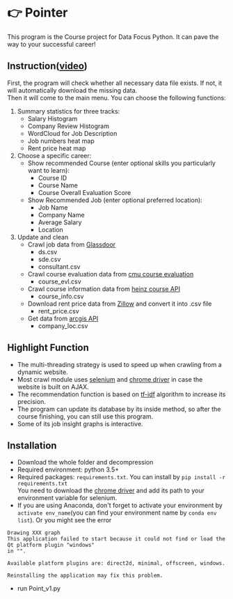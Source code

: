 # :point_right: Pointer
This program is the Course project for Data Focus Python. It can pave the way to your successful career!

## Instruction([video](https://youtu.be/m8LF65Qc5Cw))
First, the program will check whether all necessary data file exists. If not, it will automatically download the missing data.  
Then it will come to the main menu. You can choose the following functions:  
1. Summary statistics for three tracks:
    * Salary Histogram
    * Company Review Histogram
    * WordCloud for Job Description
    * Job numbers heat map
    * Rent price heat map
2. Choose a specific career:
    * Show recommended Course (enter optional skills you particularly want to learn):
        * Course ID 
        * Course Name
        * Course Overall Evaluation Score    
    * Show Recommended Job (enter optional preferred location):
        * Job Name
        * Company Name
        * Average Salary
        * Location
3. Update and clean
    * Crawl job data from [Glassdoor](https://www.glassdoor.com)
        * ds.csv
        * sde.csv
        * consultant.csv
    * Crawl course evaluation data from [cmu course evaluation](https://www.smartevl.com)
        * course_evl.csv
    * Crawl course information data from [heinz course API](https://api.heinz.cmu.edu/courses_api)
        * course_info.csv
    * Download rent price data from [Zillow](https://www.zillow.com/home-values/) and convert it into .csv file
        * rent_price.csv
    * Get data from [arcgis API](https://www.arcgis.com/index.html)
        * company_loc.csv
        
## Highlight Function
* The multi-threading strategy is used to speed up when crawling from a dynamic website.
* Most crawl module uses [selenium](https://www.seleniumhq.org/) and  [chrome driver](http://chromedriver.chromium.org/)  in case the website is built on AJAX.
* The recommendation function is based on [tf-idf](https://en.wikipedia.org/wiki/Tf%E2%80%93idf) algorithm to increase its precision.
* The program can update its database by its inside method, so after the course finishing, you can still use this program.
* Some of its job insight graphs is interactive.  

## Installation
* Download the whole folder and decompression
* Required environment: python 3.5+
* Required packages: `requirements.txt`. You can install by `pip install -r requirements.txt`  
  You need to download the [chrome driver](http://chromedriver.chromium.org/downloads) and add its path to your environment variable for selenium.
* If you are using Anaconda, don't forget to activate your environment by `activate env_name`(you can find your environment name by `conda env list`). Or you might see the error  
```
Drawing XXX graph
This application failed to start because it could not find or load the Qt platform plugin "windows"
in "".

Available platform plugins are: direct2d, minimal, offscreen, windows.

Reinstalling the application may fix this problem.
```

* run Point_v1.py

 
